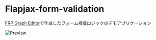 # Flapjax-form-validation
[FRP Graph Editor](https://github.com/kai-maker/FRPGraphEditor)で作成したフォーム検証ロジックのデモアプリケーション

![Preview](https://github.com/kai-maker/Flapjax-form-validation/blob/master/Readme/chrome_aNrMdKw0bK.png)
